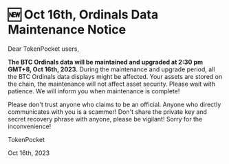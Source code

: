 # 🆕 Oct 16th, Ordinals Data Maintenance Notice

Dear TokenPocket users,

**The BTC Ordinals data will be maintained and upgraded at 2:30 pm GMT+8, Oct 16th, 2023.** During the maintenance and upgrade period, all the BTC Ordinals data displays might be affected. Your assets are stored on the chain, the maintenance will not affect asset security. Please wait with patience. We will inform you when maintenance is complete!

Please don't trust anyone who claims to be an official. Anyone who directly communicates with you is a scammer! Don't share the private key and secret recovery phrase with anyone, please be vigilant! Sorry for the inconvenience!

TokenPocket&#x20;

Oct 16th, 2023
